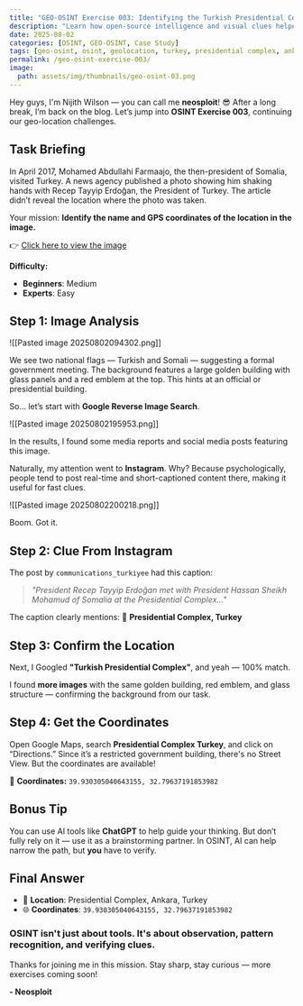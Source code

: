 ```yaml
---
title: "GEO-OSINT Exercise 003: Identifying the Turkish Presidential Complex"
description: "Learn how open-source intelligence and visual clues helped trace the exact location of a diplomatic meeting between Somali and Turkish leaders. This exercise shows how geolocation techniques pinpointed the Presidential Complex in Ankara, Turkey."
date: 2025-08-02
categories: [OSINT, GEO-OSINT, Case Study]
tags: [geo-osint, osint, geolocation, turkey, presidential complex, ankara, visual investigation, image analysis]
permalink: /geo-osint-exercise-003/
image:  
  path: assets/img/thumbnails/geo-osint-03.png
---
```



Hey guys, I'm Nijith Wilson — you can call me **neosploit**! 😎
After a long break, I’m back on the blog. Let’s jump into **OSINT Exercise 003**, continuing our geo-location challenges.

## Task Briefing

In April 2017, Mohamed Abdullahi Farmaajo, the then-president of Somalia, visited Turkey. A news agency published a photo showing him shaking hands with Recep Tayyip Erdoğan, the President of Turkey. The article didn’t reveal the location where the photo was taken.

Your mission:
**Identify the name and GPS coordinates of the location in the image.**

👉 [Click here to view the image](https://gralhix.com/wp-content/uploads/2023/08/osint-exercise-003-picture.jpg)

**Difficulty:**

* **Beginners**: Medium
* **Experts**: Easy


## Step 1: Image Analysis

!\[\[Pasted image 20250802094302.png]]

We see two national flags — Turkish and Somali — suggesting a formal government meeting. The background features a large golden building with glass panels and a red emblem at the top. This hints at an official or presidential building.

So... let’s start with **Google Reverse Image Search**.

!\[\[Pasted image 20250802195953.png]]

In the results, I found some media reports and social media posts featuring this image.

Naturally, my attention went to **Instagram**. Why? Because psychologically, people tend to post real-time and short-captioned content there, making it useful for fast clues.

!\[\[Pasted image 20250802200218.png]]

Boom. Got it.


## Step 2: Clue From Instagram

The post by `communications_turkiyee` had this caption:

> *"President Recep Tayyip Erdoğan met with President Hassan Sheikh Mohamud of Somalia at the Presidential Complex..."*

The caption clearly mentions:
📍 **Presidential Complex, Turkey**

## Step 3: Confirm the Location

Next, I Googled **"Turkish Presidential Complex"**, and yeah — 100% match.

I found **more images** with the same golden building, red emblem, and glass structure — confirming the background from our task.


## Step 4: Get the Coordinates

Open Google Maps, search **Presidential Complex Turkey**, and click on “Directions.” Since it’s a restricted government building, there's no Street View. But the coordinates are available!

🎯 **Coordinates:**
`39.930305040643155, 32.79637191853982`


## Bonus Tip

You can use AI tools like **ChatGPT** to help guide your thinking. But don’t fully rely on it — use it as a brainstorming partner. In OSINT, AI can help narrow the path, but **you** have to verify.


## Final Answer

* 📍 **Location**: Presidential Complex, Ankara, Turkey
* 🌐 **Coordinates**: `39.930305040643155, 32.79637191853982`


### OSINT isn't just about tools. It's about observation, pattern recognition, and verifying clues.

Thanks for joining me in this mission. Stay sharp, stay curious — more exercises coming soon!

**- Neosploit**


